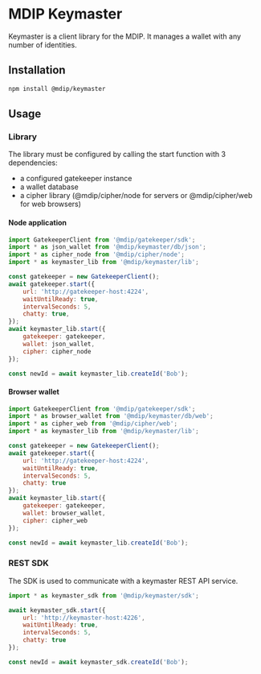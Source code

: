 # MDIP Keymaster

Keymaster is a client library for the MDIP.
It manages a wallet with any number of identities.

## Installation

```bash
npm install @mdip/keymaster
```

## Usage

### Library

The library must be configured by calling the start function with 3 dependencies:
- a configured gatekeeper instance
- a wallet database
- a cipher library (@mdip/cipher/node for servers or @mdip/cipher/web for web browsers)

#### Node application

```js
import GatekeeperClient from '@mdip/gatekeeper/sdk';
import * as json_wallet from '@mdip/keymaster/db/json';
import * as cipher_node from '@mdip/cipher/node';
import * as keymaster_lib from '@mdip/keymaster/lib';

const gatekeeper = new GatekeeperClient();
await gatekeeper.start({
    url: 'http://gatekeeper-host:4224',
    waitUntilReady: true,
    intervalSeconds: 5,
    chatty: true,
});
await keymaster_lib.start({
    gatekeeper: gatekeeper,
    wallet: json_wallet,
    cipher: cipher_node
});

const newId = await keymaster_lib.createId('Bob');
```

#### Browser wallet

```js
import GatekeeperClient from '@mdip/gatekeeper/sdk';
import * as browser_wallet from '@mdip/keymaster/db/web';
import * as cipher_web from '@mdip/cipher/web';
import * as keymaster_lib from '@mdip/keymaster/lib';

const gatekeeper = new GatekeeperClient();
await gatekeeper.start({
    url: 'http://gatekeeper-host:4224',
    waitUntilReady: true,
    intervalSeconds: 5,
    chatty: true
});
await keymaster_lib.start({
    gatekeeper: gatekeeper,
    wallet: browser_wallet,
    cipher: cipher_web
});

const newId = await keymaster_lib.createId('Bob');
```

### REST SDK

The SDK is used to communicate with a keymaster REST API service.

```js
import * as keymaster_sdk from '@mdip/keymaster/sdk';

await keymaster_sdk.start({
    url: 'http://keymaster-host:4226',
    waitUntilReady: true,
    intervalSeconds: 5,
    chatty: true
});

const newId = await keymaster_sdk.createId('Bob');
```
